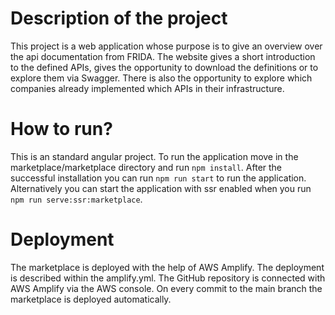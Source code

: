 # Description of the project
This project is a web application whose purpose is to give an overview over the api documentation from FRIDA. The website gives a short introduction to the defined APIs, gives the opportunity to download the definitions or to explore them via Swagger. There is also the opportunity to explore which companies already implemented which APIs in their infrastructure.

# How to run?
This is an standard angular project. To run the application move in the marketplace/marketplace directory and run ```npm install```. After the successful installation you can run ```npm run start``` to run the application. Alternatively you can start the application with ssr enabled when you run ```npm run serve:ssr:marketplace```.

# Deployment
The marketplace is deployed with the help of AWS Amplify. The deployment is described within the amplify.yml. The GitHub repository is connected with AWS Amplify via the AWS console. On every commit to the main branch the marketplace is deployed automatically.
